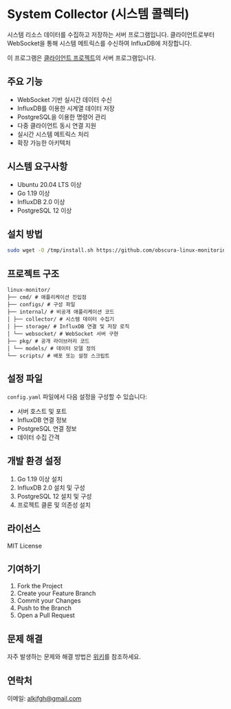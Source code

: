 # System Collector (시스템 콜렉터)

시스템 리소스 데이터를 수집하고 저장하는 서버 프로그램입니다. 클라이언트로부터 WebSocket을 통해 시스템 메트릭스를 수신하여 InfluxDB에 저장합니다.

이 프로그램은 [클라이언트 프로젝트](https://github.com/obscura-linux-monitoring/System-Monitor/releases)의 서버 프로그램입니다.

## 주요 기능

- WebSocket 기반 실시간 데이터 수신
- InfluxDB를 이용한 시계열 데이터 저장
- PostgreSQL을 이용한 명령어 관리
- 다중 클라이언트 동시 연결 지원
- 실시간 시스템 메트릭스 처리
- 확장 가능한 아키텍처

## 시스템 요구사항

- Ubuntu 20.04 LTS 이상
- Go 1.19 이상
- InfluxDB 2.0 이상
- PostgreSQL 12 이상

## 설치 방법

```bash
sudo wget -O /tmp/install.sh https://github.com/obscura-linux-monitoring/System-Collector/releases/download/[version]/install.sh  && chmod +x install.sh && sudo sh /tmp/install.sh [version]
```

## 프로젝트 구조
```
linux-monitor/
├── cmd/ # 애플리케이션 진입점
├── configs/ # 구성 파일
├── internal/ # 비공개 애플리케이션 코드
│ ├── collector/ # 시스템 데이터 수집기
│ ├── storage/ # InfluxDB 연결 및 저장 로직
│ └── websocket/ # WebSocket 서버 구현
├── pkg/ # 공개 라이브러리 코드
│ └── models/ # 데이터 모델 정의
└── scripts/ # 배포 또는 설정 스크립트
```


## 설정 파일

`config.yaml` 파일에서 다음 설정을 구성할 수 있습니다:

- 서버 호스트 및 포트
- InfluxDB 연결 정보
- PostgreSQL 연결 정보
- 데이터 수집 간격

## 개발 환경 설정

1. Go 1.19 이상 설치
2. InfluxDB 2.0 설치 및 구성
3. PostgreSQL 12 설치 및 구성
4. 프로젝트 클론 및 의존성 설치

## 라이선스

MIT License

## 기여하기

1. Fork the Project
2. Create your Feature Branch
3. Commit your Changes
4. Push to the Branch
5. Open a Pull Request

## 문제 해결

자주 발생하는 문제와 해결 방법은 [위키](./wiki/troubleshooting.md)를 참조하세요.

## 연락처

이메일: alkjfgh@gmail.com
